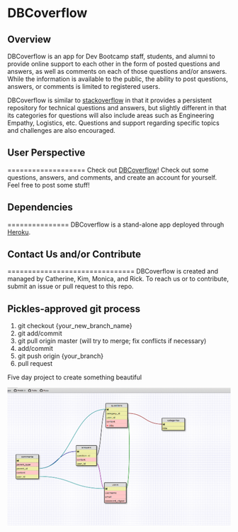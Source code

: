 DBCoverflow
===========
## Overview

DBCoverflow is an app for Dev Bootcamp staff, students, and alumni to provide online support to each other in the form of posted questions and answers, as well as comments on each of those questions and/or answers. While the information is available to the public, the ability to post questions, answers, or comments is limited to registered users.

DBCoverflow is similar to [stackoverflow](http://stackoverflow.com/) in that it provides a persistent repository for technical questions and answers, but slightly different in that its categories for questions will also include areas such as Engineering Empathy, Logistics, etc. Questions and support regarding specific topics and challenges are also encouraged.

## User Perspective
===================
Check out [DBCoverflow](http://dbc-overflow-ckmr.herokuapp.com/)! Check out some questions, answers, and comments, and create an account for yourself. Feel free to post some stuff!

## Dependencies
===============
DBCoverflow is a stand-alone app deployed through [Heroku](https://id.heroku.com/login). 



## Contact Us and/or Contribute
===============================
DBCoverflow is created and managed by Catherine, Kim, Monica, and Rick. To reach us or to contribute, submit an issue or pull request to this repo.






## Pickles-approved git process
1. git checkout {your_new_branch_name}
2. git add/commit
3. git pull origin master (will try to merge; fix conflicts if necessary)
4. add/commit 
5. git push origin {your_branch}
6. pull request

Five day project to create something beautiful


![alt tag](schema.jpeg)
